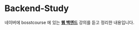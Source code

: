 # Backend-Study

네이버에 bosstcourse 에 있는 **[웹 백엔드](https://www.boostcourse.org/web326)** 강의를 듣고 정리한 내용입니다.

